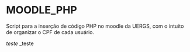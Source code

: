 # MOODLE_PHP

Script para a inserção de código PHP no moodle da UERGS, com o intuito de organizar o CPF de cada usuário.

*teste*
_teste